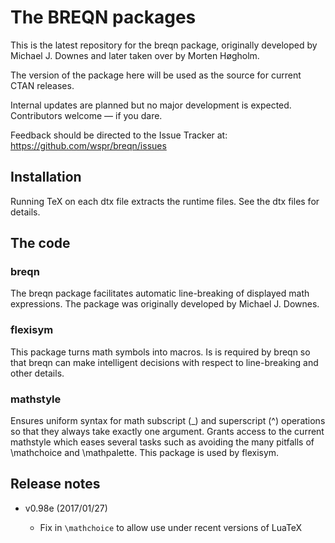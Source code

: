 # The BREQN packages

This is the latest repository for the breqn package, originally developed by Michael J. Downes and later taken over by Morten Høgholm.

The version of the package here will be used as the source for current CTAN releases.

Internal updates are planned but no major development is expected. Contributors welcome — if you dare.

Feedback should be directed to the Issue Tracker at:
  <https://github.com/wspr/breqn/issues>

## Installation

Running TeX on each dtx file extracts the runtime files. See the dtx
files for details.

## The code

### breqn

The breqn package facilitates automatic line-breaking of displayed
math expressions. The package was originally developed by Michael
J. Downes.

### flexisym

This package turns math symbols into macros.
Is is required by breqn so that breqn can make intelligent decisions
with respect to line-breaking and other details.

### mathstyle

Ensures uniform syntax for math subscript (_) and superscript (^)
operations so that they always take exactly one argument.
Grants access to the current mathstyle which eases several tasks such
as avoiding the many pitfalls of \mathchoice and \mathpalette.
This package is used by flexisym.

## Release notes

* v0.98e (2017/01/27)

  * Fix in `\mathchoice` to allow use under recent versions of LuaTeX
